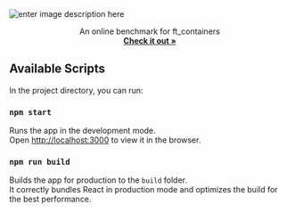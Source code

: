

<p><br></p>

![enter image description here](https://imgur.com/GmIcmoN.png)

  <p align="center">
An online benchmark for ft_containers
    <br />
    <a href="https://containers-battleground.netlify.app"><strong>Check it out »</strong></a>
    <br />  </p>



## Available Scripts

In the project directory, you can run:

### `npm start`

Runs the app in the development mode.\
Open [http://localhost:3000](http://localhost:3000) to view it in the browser.


### `npm run build`

Builds the app for production to the `build` folder.\
It correctly bundles React in production mode and optimizes the build for the best performance.




